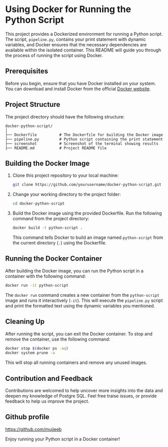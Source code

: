 # Using Docker for Running the Python Script

This project provides a Dockerized environment for running a Python script. The script, `pipeline.py`, contains your print statement with dynamic variables, and Docker ensures that the necessary dependencies are available within the isolated container. This README will guide you through the process of running the script using Docker.

## Prerequisites

Before you begin, ensure that you have Docker installed on your system. You can download and install Docker from the official [Docker website](https://www.docker.com/get-started).

## Project Structure

The project directory should have the following structure:

```
docker-python-script/
│
├── Dockerfile          # The Dockerfile for building the Docker image
├── pipeline.py         # Python script containing the print statement
├── screenshot          # Screenshot of the terminal showing results
├── README.md           # Project README file

```

## Building the Docker Image

1. Clone this project repository to your local machine:

   ```bash
   git clone https://github.com/yourusername/docker-python-script.git
   ```

2. Change your working directory to the project folder:

   ```bash
   cd docker-python-script
   ```

3. Build the Docker image using the provided Dockerfile. Run the following command from the project directory:

   ```bash
   docker build -t python-script .
   ```

   This command tells Docker to build an image named `python-script` from the current directory (`.`) using the Dockerfile.

## Running the Docker Container

After building the Docker image, you can run the Python script in a container with the following command:

```bash
docker run -it python-script
```

The `docker run` command creates a new container from the `python-script` image and runs it interactively (`-it`). This will execute the `pipeline.py` script and print the formatted text using the dynamic variables you mentioned.

## Cleaning Up

After running the script, you can exit the Docker container. To stop and remove the container, use the following command:

```bash
docker stop $(docker ps -aq)
docker system prune -a
```

This will stop all running containers and remove any unused images.

## Contribution and Feedback

Contributions are welcomed to help uncover more insights into the data and deepen my knowledge of Postgre SQL. Feel free traise issues, or provide feedback to help us improve the project.


## Github profile
https://github.com/mujjeeb

Enjoy running your Python script in a Docker container!
